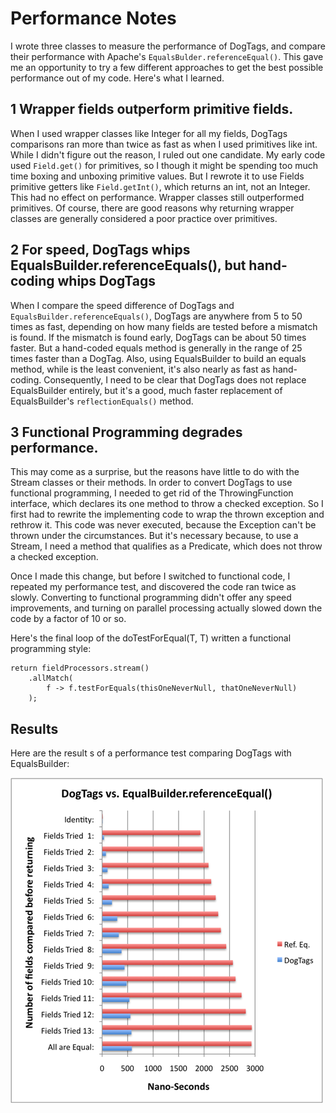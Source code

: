 # Performance Notes

I wrote three classes to measure the performance of DogTags, and compare their performance with Apache's `EqualsBulder.referenceEqual()`. This gave me an opportunity to try a few different approaches to get the best possible performance out of my code. Here's what I learned.

## 1 Wrapper fields outperform primitive fields.
When I used wrapper classes like Integer for all my fields, DogTags comparisons ran more than twice as fast as when I used primitives like int. While I didn't figure out the reason, I ruled out one candidate. My early code used `Field.get()` for primitives, so I though it might be spending too much time boxing and unboxing primitive values. But I rewrote it to use Fields primitive getters like `Field.getInt()`, which returns an int, not an Integer. This had no effect on performance. Wrapper classes still outperformed primitives. Of course, there are good reasons why returning wrapper classes are generally considered a poor practice over primitives.

## 2 For speed, DogTags whips EqualsBuilder.referenceEquals(), but hand-coding whips DogTags
When I compare the speed difference of DogTags and `EqualsBuilder.referenceEquals()`, DogTags are anywhere from 5 to 50 times as fast, depending on how many fields are tested before a mismatch is found. If the mismatch is found early, DogTags can be about 50 times faster. But a hand-coded equals method is generally in the range of 25 times faster than a DogTag. Also, using EqualsBuilder to build an equals method, while is the least convenient, it's also nearly as fast as hand-coding. Consequently, I need to be clear that DogTags does not replace EqualsBuilder entirely, but it's a good, much faster replacement of EqualsBuilder's `reflectionEquals()` method.

## 3 Functional Programming degrades performance.
This may come as a surprise, but the reasons have little to do with the Stream classes or their methods. In order to convert DogTags to use functional programming, I needed to get rid of the ThrowingFunction interface, which declares its one method to throw a checked exception. So I first had to rewrite the implementing code to wrap the thrown exception and rethrow it. This code was never executed, because the Exception can't be thrown under the circumstances. But it's necessary because, to use a Stream, I need a method that qualifies as a Predicate, which does not throw a checked exception. 

Once I made this change, but before I switched to functional code, I repeated my performance test, and discovered the code ran twice as slowly. Converting to functional programming didn't offer any speed improvements, and turning on parallel processing actually slowed down the code by a factor of 10 or so.

Here's the final loop of the doTestForEqual(T, T) written a functional programming style:

    return fieldProcessors.stream()
        .allMatch(
            f -> f.testForEquals(thisOneNeverNull, thatOneNeverNull)
        ); 

## Results

Here are the result s of a performance test comparing DogTags with EqualsBuilder:

![png](https://github.com/SwingGuy1024/DogTags/blob/master/Performance.png)

